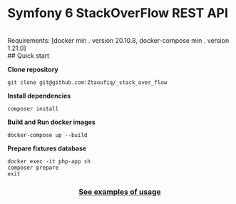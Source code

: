 
# Symfony 6 StackOverFlow REST API
<br/>  
Requirements: [docker min . version 20.10.8, docker-compose min . version 1.21.0]  
<br/>   
## Quick start  

**Clone repository**

```  
git clone git@github.com:Ztaoufiq/_stack_over_flow  
```  

**Install dependencies**

```  
composer install  
```

**Build and Run docker images**

```  
docker-compose up --build
```  

**Prepare fixtures database**

```  
docker exec -it php-app sh
composer prepare
exit
``` 

<h3 align="center">  
<a href="EXAMPLES.md">See examples of usage</a>  
</h3>  

<strong>  
</strong>